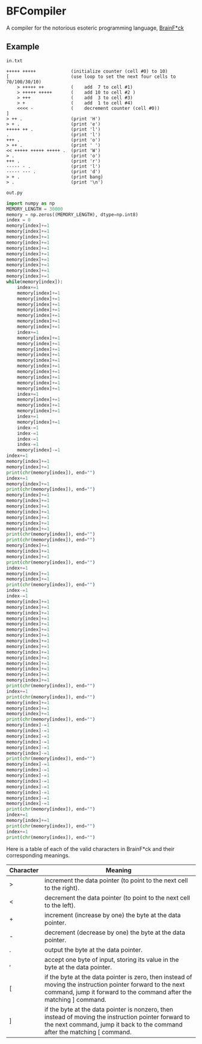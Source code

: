 # BFCompiler
A compiler for the notorious esoteric programming language, [BrainF*ck](https://en.wikipedia.org/wiki/Brainfuck) 



## Example

`in.txt`

```brainfuck
+++++ +++++             (initialize counter (cell #0) to 10)
[                       (use loop to set the next four cells to 70/100/30/10)
    > +++++ ++          (    add  7 to cell #1)
    > +++++ +++++       (    add 10 to cell #2 )
    > +++               (    add  3 to cell #3)
    > +                 (    add  1 to cell #4)
    <<<< -              (    decrement counter (cell #0))
]                   
> ++ .                  (print 'H')
> + .                   (print 'e')
+++++ ++ .              (print 'l')
.                       (print 'l')
+++ .                   (print 'o')
> ++ .                  (print ' ')
<< +++++ +++++ +++++ .  (print 'W')
> .                     (print 'o')
+++ .                   (print 'r')
----- - .               (print 'l')
----- --- .             (print 'd')
> + .                   (print bang)
> .                     (print '\n')
```

`out.py`

```python
import numpy as np
MEMORY_LENGTH = 30000
memory = np.zeros((MEMORY_LENGTH), dtype=np.int8)
index = 0
memory[index]+=1
memory[index]+=1
memory[index]+=1
memory[index]+=1
memory[index]+=1
memory[index]+=1
memory[index]+=1
memory[index]+=1
memory[index]+=1
memory[index]+=1
while(memory[index]):
	index+=1
	memory[index]+=1
	memory[index]+=1
	memory[index]+=1
	memory[index]+=1
	memory[index]+=1
	memory[index]+=1
	memory[index]+=1
	index+=1
	memory[index]+=1
	memory[index]+=1
	memory[index]+=1
	memory[index]+=1
	memory[index]+=1
	memory[index]+=1
	memory[index]+=1
	memory[index]+=1
	memory[index]+=1
	memory[index]+=1
	index+=1
	memory[index]+=1
	memory[index]+=1
	memory[index]+=1
	index+=1
	memory[index]+=1
	index-=1
	index-=1
	index-=1
	index-=1
	memory[index]-=1
index+=1
memory[index]+=1
memory[index]+=1
print(chr(memory[index]), end="")
index+=1
memory[index]+=1
print(chr(memory[index]), end="")
memory[index]+=1
memory[index]+=1
memory[index]+=1
memory[index]+=1
memory[index]+=1
memory[index]+=1
memory[index]+=1
print(chr(memory[index]), end="")
print(chr(memory[index]), end="")
memory[index]+=1
memory[index]+=1
memory[index]+=1
print(chr(memory[index]), end="")
index+=1
memory[index]+=1
memory[index]+=1
print(chr(memory[index]), end="")
index-=1
index-=1
memory[index]+=1
memory[index]+=1
memory[index]+=1
memory[index]+=1
memory[index]+=1
memory[index]+=1
memory[index]+=1
memory[index]+=1
memory[index]+=1
memory[index]+=1
memory[index]+=1
memory[index]+=1
memory[index]+=1
memory[index]+=1
memory[index]+=1
print(chr(memory[index]), end="")
index+=1
print(chr(memory[index]), end="")
memory[index]+=1
memory[index]+=1
memory[index]+=1
print(chr(memory[index]), end="")
memory[index]-=1
memory[index]-=1
memory[index]-=1
memory[index]-=1
memory[index]-=1
memory[index]-=1
print(chr(memory[index]), end="")
memory[index]-=1
memory[index]-=1
memory[index]-=1
memory[index]-=1
memory[index]-=1
memory[index]-=1
memory[index]-=1
memory[index]-=1
print(chr(memory[index]), end="")
index+=1
memory[index]+=1
print(chr(memory[index]), end="")
index+=1
print(chr(memory[index]), end="")
```


Here is a table of each of the valid characters in BrainF*ck and their corresponding meanings. 

| Character        | Meaning           |
| ------------- |---------------|
| > | increment the data pointer (to point to the next cell to the right).|
| < | decrement the data pointer (to point to the next cell to the left). |
| + | increment (increase by one) the byte at the data pointer. |
| - | decrement (decrease by one) the byte at the data pointer. |
| . | output the byte at the data pointer. |
| , | accept one byte of input, storing its value in the byte at the data pointer. |
| [ | if the byte at the data pointer is zero, then instead of moving the instruction pointer forward to the next command, jump it forward to the command after the matching ] command. |
| ] | if the byte at the data pointer is nonzero, then instead of moving the instruction pointer forward to the next command, jump it back to the command after the matching [ command. |

